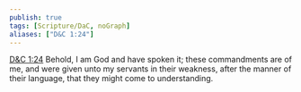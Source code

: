 ```yaml
---
publish: true
tags: [Scripture/DaC, noGraph]
aliases: ["D&C 1:24"]
---
```

[D&C 1:24](https://churchofjesuschrist.org/study/scriptures/dc-testament/dc/1?lang=eng&id=p24#p24) Behold, I am God and have spoken it; these commandments are of me, and were given unto my servants in their weakness, after the manner of their language, that they might come to understanding.
